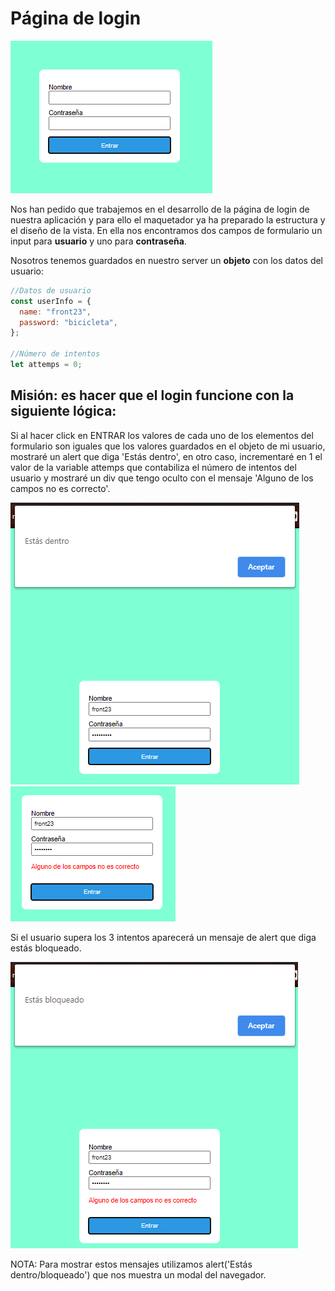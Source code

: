 # Página de login

![Login](./info-readme/Login.PNG)

Nos han pedido que trabajemos en el desarrollo de la página de login de nuestra aplicación y para ello el maquetador ya ha preparado la estructura y el diseño de la vista.
En ella nos encontramos dos campos de formulario un input para **usuario** y uno para **contraseña**.

Nosotros tenemos guardados en nuestro server un **objeto** con los datos del usuario:

```js
//Datos de usuario
const userInfo = {
  name: "front23",
  password: "bicicleta",
};

//Número de intentos
let attemps = 0;
```

## Misión: es hacer que el login funcione con la siguiente lógica:

Si al hacer click en ENTRAR los valores de cada uno de los elementos del formulario son iguales que los valores guardados en el objeto de mi usuario, mostraré un alert que diga 'Estás dentro', en otro caso, incrementaré en 1 el valor de la variable attemps que contabiliza el número de intentos del usuario y mostraré un div que tengo oculto con el mensaje 'Alguno de los campos no es correcto'.

![correct](./info-readme/correct.png)
![errorLogin](./info-readme/errorLogin.PNG)

Si el usuario supera los 3 intentos aparecerá un mensaje de alert que diga estás bloqueado.

![bloqued](./info-readme/bloqued.png)

NOTA: Para mostrar estos mensajes utilizamos alert('Estás dentro/bloqueado') que nos muestra un modal del navegador.

